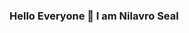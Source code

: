 ### Hello Everyone 👋  I am Nilavro Seal

<!--
**NilavroSeal2000/NilavroSeal2000** is a ✨ _special_ ✨ repository because its `README.md` (this file) appears on your GitHub profile.

Here are some ideas to get you started:

![image](https://user-images.githubusercontent.com/59831906/159107326-529e76e9-63a9-4fcc-be46-8939b83d6007.pn


- 👨‍🎓 I'm pursuing Bachelore of Technology in Computer Science
- 👨‍💻 Exploring new Technology
- 😍 Interesed in App Development
- 📫 How to reach me: You can send a mail to ' nilavroseal@gmail.com '
-->
